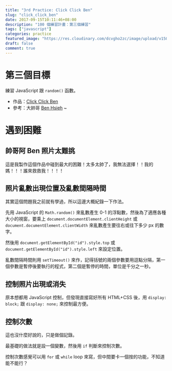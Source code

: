 ```yaml
---
title: "3rd Practice: Click Click Ben"
slug: "click_click_ben"
date: 2017-09-15T10:11:46+08:00
description: "100 個練習計畫：第三個練習"
tags: ["javascript"]
categories: practice
featured_image: "https://res.cloudinary.com/dcvgho2zc/image/upload/v1505442040/3rd-practice-cover_zigtzi.jpg"
draft: false
comment: true
---
```


# 第三個目標

練習 JavaScript 跟 `random()` 函數。  

- 作品：[Click Click Ben](https://goo.gl/sgAjR3)
- 參考：大帥哥 [Ben Hsieh](https://www.facebook.com/ben.shieh.3) ~

# 遇到困難

## 帥哥阿 Ben 照片太難挑

這是我製作這個作品中碰到最大的困難！太多太帥了，我無法選擇！！我的媽！！！誰來救救我！！！！

## 照片亂數出現位置及亂數間隔時間

其實這個問題我之前就有學過，所以這邊大概紀錄一下作法。

先用 JavaScript 的 `Math.random()` 來亂數產生 0-1 的浮點數，然後為了適應各種大小的視窗，要乘上 `document.documentElement.clientHeight` 或 `document.documentElement.clientWidth` 來亂數產生要往右或往下多少 px 的數字。

然後用 `document.getElementById("id").style.top` 或 `document.getElementById("id").style.left` 來設定位置。

亂數間隔時間則用 `setTimeout()` 來作，記得括號的兩個參數要用逗點分隔，第一個參數是暫停後要執行的程式，第二個是暫停的時間，單位是千分之一秒。

## 控制照片出現或消失

原本想都用 JavaScript 控制，但發現直接寫好所有 HTML+CSS 後，用 `display: block;` 跟 `display: none;` 來控制最方便。

## 控制次數

這也沒什麼好說的，只是做個記錄。

最基礎的做法就是設一個變數，然後用 `if` 判斷來控制次數。

控制次數感覺可以用 `for` 或 `while` loop 來寫，但中間要卡一個按的功能，不知道能不能行？